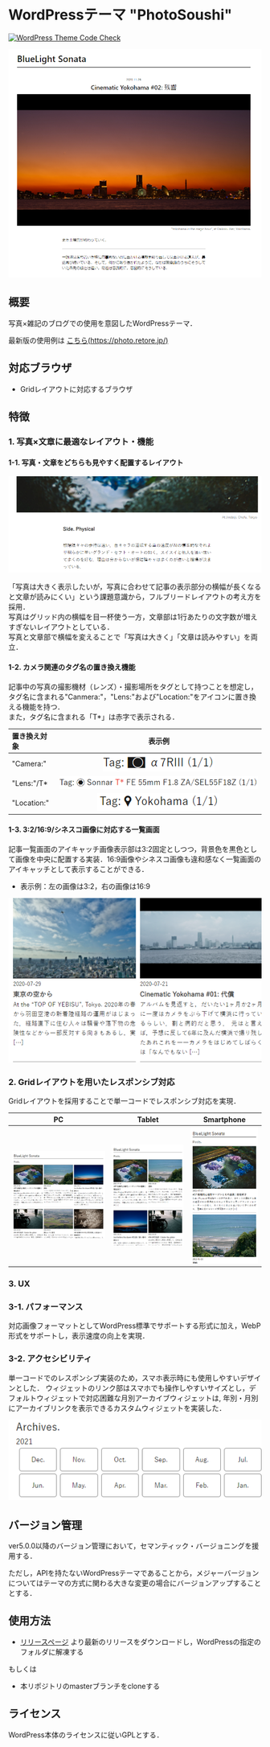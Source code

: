 # WordPressテーマ "PhotoSoushi"

[![WordPress Theme Code Check](https://github.com/retore404/PhotoSoushi/actions/workflows/workflow.yml/badge.svg)](https://github.com/retore404/PhotoSoushi/actions/workflows/workflow.yml)

![WordPressテーマ"PhotoSoushi"](https://github.com/retore404/PhotoSoushi/blob/images/single_pc.png)

## 概要

写真×雑記のブログでの使用を意図したWordPressテーマ．

最新版の使用例は [こちら(https://photo.retore.jp/)](https://photo.retore.jp/)

## 対応ブラウザ

- Gridレイアウトに対応するブラウザ

## 特徴

### 1. 写真×文章に最適なレイアウト・機能

#### 1-1. 写真・文章をどちらも見やすく配置するレイアウト

![写真・文章をどちらも見やすく配置するレイアウト](https://github.com/retore404/PhotoSoushi/blob/images/single_pc_bleed.png)

「写真は大きく表示したいが，写真に合わせて記事の表示部分の横幅が長くなると文章が読みにくい」という課題意識から，フルブリードレイアウトの考え方を採用．  
写真はグリッド内の横幅を目一杯使う一方，文章部は1行あたりの文字数が増えすぎないレイアウトとしている．  
写真と文章部で横幅を変えることで「写真は大きく」「文章は読みやすい」を両立．

#### 1-2. カメラ関連のタグ名の置き換え機能

記事中の写真の撮影機材（レンズ）・撮影場所をタグとして持つことを想定し，タグ名に含まれる"Canmera:"，"Lens:"および"Location:"をアイコンに置き換える機能を持つ．  
また，タグ名に含まれる「T*」は赤字で表示される．

| 置き換え対象 | 表示例 |
|:---|:---:|
| "Camera:" | !["Camera:"の置き換え](https://github.com/retore404/PhotoSoushi/blob/images/tag_camera.png) |
| "Lens:"/T* | !["Lens:"の置き換え](https://github.com/retore404/PhotoSoushi/blob/images/tag_lens.png) |
| "Location:" | !["Location:"の置き換え](https://github.com/retore404/PhotoSoushi/blob/images/tag_location.png) |


#### 1-3. 3:2/16:9/シネスコ画像に対応する一覧画面

記事一覧画面のアイキャッチ画像表示部は3:2固定としつつ，背景色を黒色として画像を中央に配置する実装．16:9画像やシネスコ画像も違和感なく一覧画面のアイキャッチとして表示することができる．

- 表示例：左の画像は3:2，右の画像は16:9

![アイキャッチ画像の表示](https://github.com/retore404/PhotoSoushi/blob/images/index_eyecatch.png)

### 2. Gridレイアウトを用いたレスポンシブ対応

Gridレイアウトを採用することで単一コードでレスポンシブ対応を実現．

| PC | Tablet | Smartphone |
|:---:|:---:|:---:|
| ![PCで表示した例](https://github.com/retore404/PhotoSoushi/blob/images/index_pc_responsive.png) | ![タブレットで表示した例](https://github.com/retore404/PhotoSoushi/blob/images/index_tab_responsive.png) | ![スマホで表示した例](https://github.com/retore404/PhotoSoushi/blob/images/index_sp_responsive.png) |


### 3. UX

### 3-1. パフォーマンス

対応画像フォーマットとしてWordPress標準でサポートする形式に加え，WebP形式をサポートし，表示速度の向上を実現． 

### 3-2. アクセシビリティ

単一コードでのレスポンシブ実装のため，スマホ表示時にも使用しやすいデザインとした． 
ウィジェットのリンク部はスマホでも操作しやすいサイズとし，デフォルトウィジェットで対応困難な月別アーカイブウィジェットは, 
年別・月別にアーカイブリンクを表示できるカスタムウィジェットを実装した．

![カスタム年別・月別アーカイブウィジェット](https://github.com/retore404/PhotoSoushi/blob/images/widget_archives.png)

## バージョン管理

ver5.0.0以降のバージョン管理において，セマンティック・バージョニングを援用する．

ただし，APIを持たないWordPressテーマであることから，メジャーバージョンについてはテーマの方式に関わる大きな変更の場合にバージョンアップすることとする．

## 使用方法

- [リリースページ](https://github.com/retore404/PhotoSoushi/releases) より最新のリリースをダウンロードし，WordPressの指定のフォルダに解凍する

もしくは

- 本リポジトリのmasterブランチをcloneする

## ライセンス

WordPress本体のライセンスに従いGPLとする．